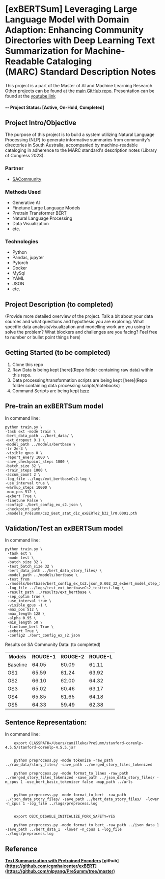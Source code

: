 
# [exBERTSum] Leveraging Large Language Model with Domain Adaption: Enhancing Community Directories with Deep Learning Text Summarization for Machine-Readable Cataloging (MARC) Standard Description Notes

This project is a part of the Master of AI and Machine Learning Research.  Other projects can be found at the [main GitHub repo](https://github.com/camillekokoko/exBERT). Presentation can be found at the [youtube link](https://www.youtube.com/watch?v=6KChrujZ3_4)

#### -- Project Status: [Active, On-Hold, Completed]

## Project Intro/Objective
The purpose of this project is to build a system utilizing Natural Language Processing (NLP) to generate informative summaries from community's directories in South Australia, accompanied by machine-readable cataloging in adherence to the MARC standard's description notes (Library of Congress 2023).

### Partner
* [SACommunity](https://sacommunity.org/)

### Methods Used
* Generative AI
* Finetune Large Language Models 
* Pretrain Transformer BERT
* Natural Language Processing
* Data Visualization
* etc.

### Technologies
* Python
* Pandas, jupyter
* Pytorch
* Docker
* MySql
* YAML
* JSON
* etc. 

## Project Description (to completed)
(Provide more detailed overview of the project.  Talk a bit about your data sources and what questions and hypothesis you are exploring. What specific data analysis/visualization and modelling work are you using to solve the problem? What blockers and challenges are you facing?  Feel free to number or bullet point things here)

## Getting Started (to be completed)

1. Clone this repo 
2. Raw Data is being kept [here](Repo folder containing raw data) within this repo.
3. Data processing/transformation scripts are being kept [here](Repo folder containing data processing scripts/notebooks)
4. Command Scripts are being kept [here]()

## Pre-train an exBERTSum model 
In command line:

    python train.py \
    -task ext -mode train \
    -bert_data_path ../bert_data/ \
    -ext_dropout 0.1 \
    -model_path ../models/bertbase \
    -lr 2e-3 \
    -visible_gpus 0 \
    -report_every 1000 \
    -save_checkpoint_steps 1000 \
    -batch_size 32 \
    -train_steps 1000 \
    -accum_count 2 \
    -log_file ../logs/ext_bertbaseCs2.log \
    -use_interval true \
    -warmup_steps 10000 \
    -max_pos 512 \
    -exbert True \
    -finetune False \
    -config2 ./bert_config_ex_s2.json \
    -checkpoint_path ./models_Presumm/Cs2_Best_stat_dic_exBERTe2_b32_lr0.0001.pth

## Validation/Test an exBERTSum model 
In command line:

    python train.py \
     -task ext \
     -mode test \
     -batch_size 32 \
     -test_batch_size 32 \
     -bert_data_path ../bert_data_story_files/ \
     -model_path ../models/bertbase \
     -test_from ../models/bertbase/bert_config_ex_Cs2.json_0.002_32_exbert_model_step_1000.pt
     -log_file ../logs/test_ext_bertbaseCs2_testtest.log \
     -result_path ../results/ext_bertbase \
     -sep_optim true \
     -use_interval true \
     -visible_gpus -1 \
     -max_pos 512 \
     -max_length 128 \
     -alpha 0.95 \
     -min_length 50 \
     -finetune_bert True \
     -exbert True \
     -config2 ./bert_config_ex_s2.json 


Results on SA Community Data: (to completed)
<table class="tg">
  <tr>
    <th class="tg-0pky">Models</th>
    <th class="tg-0pky">ROUGE-1</th>
    <th class="tg-0pky">ROUGE-2</th>
    <th class="tg-0pky">ROUGE-L</th>
  </tr>
 <tr>
    <td class="tg-0pky">Baseline</td>
    <td class="tg-0pky">64.05</td>
    <td class="tg-0pky">60.09</td>
    <td class="tg-0pky">61.11</td>
  </tr>
  <tr>
    <td class="tg-0pky">OS1</td>
    <td class="tg-0pky">65.59</td>
    <td class="tg-0pky">61.24</td>
    <td class="tg-0pky">63.92</td>
  </tr>
  <tr>
    <td class="tg-0pky">OS2</td>
    <td class="tg-0pky">66.10</td>
    <td class="tg-0pky">62.00</td>
    <td class="tg-0pky">64.32</td>
  </tr>
  <tr>
    <td class="tg-0pky">OS3</td>
    <td class="tg-0pky">65.02</td>
    <td class="tg-0pky">60.46</td>
    <td class="tg-0pky">63.17</td>
  </tr>
      <tr>
    <td class="tg-0pky">OS4</td>
    <td class="tg-0pky">65.85</td>
    <td class="tg-0pky">61.65</td>
    <td class="tg-0pky">64.18</td>
  </tr>
      <tr>
    <td class="tg-0pky">OS5</td>
    <td class="tg-0pky">64.33</td>
    <td class="tg-0pky">59.49</td>
    <td class="tg-0pky">62.38</td>
      </tr>
</table>


## Sentence Representation:
In command line:
        
        export CLASSPATH=/Users/camilleko/PreSumm/stanford-corenlp-4.5.5/stanford-corenlp-4.5.5.jar


        python preprocess.py -mode tokenize -raw_path ../raw_data/story_files/ -save_path ../merged_story_files_tokenized

        python preprocess.py -mode format_to_lines -raw_path ../merged_story_files_tokenized -save_path ../json_data_story_files/ -n_cpus 1 -use_bert_basic_tokenizer false -map_path ../urls


        python preprocess.py -mode format_to_bert -raw_path ../json_data_story_files/ -save_path ../bert_data_story_files/  -lower -n_cpus 1 -log_file ../logs/preprocess.log


        export OBJC_DISABLE_INITIALIZE_FORK_SAFETY=YES 

        python preprocess.py -mode format_to_bert -raw_path ../json_data_1 -save_path ../bert_data_1  -lower -n_cpus 1 -log_file ../logs/preprocess.log


## Reference

**[Text Summarization with Pretrained Encoders](https://arxiv.org/abs/1908.08345)**
**[github](https://github.com/cgmhaicenter/exBERT](https://github.com/nlpyang/PreSumm/tree/master)**





